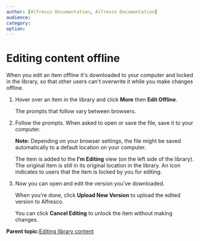 ```yaml
---
author: [Alfresco Documentation, Alfresco Documentation]
audience: 
category: 
option: 
---
```


# Editing content offline

When you edit an item offline it's downloaded to your computer and locked in the library, so that other users can't overwrite it while you make changes offline.

1.  Hover over an item in the library and click **More** then **Edit Offline**.

    The prompts that follow vary between browsers.

2.  Follow the prompts. When asked to open or save the file, save it to your computer.

    **Note:** Depending on your browser settings, the file might be saved automatically to a default location on your computer.

    The item is added to the **I’m Editing** view \(on the left side of the library\). The original item is still in its original location in the library. An icon indicates to users that the item is locked by you for editing.

3.  Now you can open and edit the version you've downloaded.

    When you're done, click **Upload New Version** to upload the edited version to Alfresco.

    You can click **Cancel Editing** to unlock the item without making changes.


**Parent topic:**[Editing library content](../concepts/library-item-edit-intro.md)

